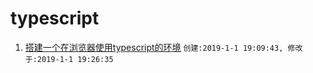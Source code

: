 # typescript
1. [搭建一个在浏览器使用typescript的环境](./dev-gulp-env.md) `创建:2019-1-1 19:09:43, 修改于:2019-1-1 19:26:35`